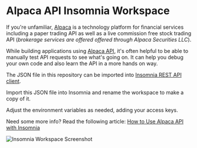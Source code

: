 # Alpaca API Insomnia Workspace

If you're unfamiliar, [Alpaca](https://alpaca.markets) is a technology platform for financial services including a paper trading API as well as a live commission free stock trading API (_brokerage services are offered offered through Alpaca Securities LLC_).

While building applications using [Alpaca API](https://docs.alpaca.markets), it's often helpful to be able to manually test API requests to see what's going on. It can help you debug your own code and also learn the API in a more hands on way.

The JSON file in this repository can be imported into [Insomnia REST API client](https://insomnia.rest).

Import this JSON file into Insomnia and rename the workspace to make a copy of it.

Adjust the environment variables as needed, adding your access keys.

Need some more info? Read the following article: [How to Use Alpaca API with Insomnia](https://medium.com/automation-generation/using-alpacas-stock-trading-api-with-insomnia-client-a796f064a5d7)

![Insomnia Workspace Screenshot](https://github.com/alpacahq/insomnia-workspace/raw/master/Insomnia-Example-List-All-Orders.png)
